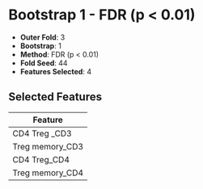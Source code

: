 # Bootstrap 1 - FDR (p < 0.01)

- **Outer Fold**: 3
- **Bootstrap**: 1
- **Method**: FDR (p < 0.01)
- **Fold Seed**: 44
- **Features Selected**: 4

## Selected Features

| Feature |
|---------|
| CD4 Treg _CD3 |
| Treg memory_CD3 |
| CD4 Treg_CD4 |
| Treg memory_CD4 |
